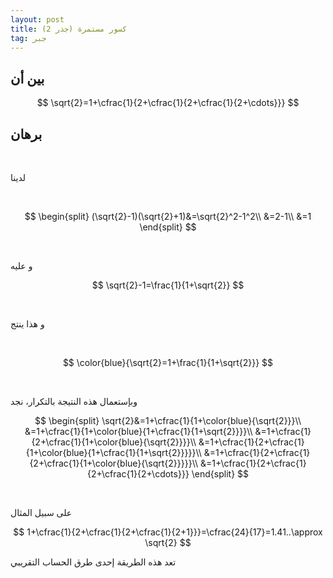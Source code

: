 ```yaml
---
layout: post
title: كسور مستمرة (جذر 2)
tag: جبر
---
```





## بين أن

$$
\sqrt{2}=1+\cfrac{1}{2+\cfrac{1}{2+\cfrac{1}{2+\cdots}}}
$$


## برهان



<br>

لدينا

<br>

$$
\begin{split}
(\sqrt{2}-1)(\sqrt{2}+1)&=\sqrt{2}^2-1^2\\
&=2-1\\
&=1
\end{split}
$$

<br>

 و عليه
<br>

$$
\sqrt{2}-1=\frac{1}{1+\sqrt{2}}
$$

<br>

و هذا ينتج

<br>

$$
\color{blue}{\sqrt{2}=1+\frac{1}{1+\sqrt{2}}}
$$

<br>

وبإستعمال هذه النتيجة بالتكرار، نجد

$$
\begin{split}
\sqrt{2}&=1+\cfrac{1}{1+\color{blue}{\sqrt{2}}}\\
&=1+\cfrac{1}{1+\color{blue}{1+\cfrac{1}{1+\sqrt{2}}}}\\
&=1+\cfrac{1}{2+\cfrac{1}{1+\color{blue}{\sqrt{2}}}}\\
&=1+\cfrac{1}{2+\cfrac{1}{1+\color{blue}{1+\cfrac{1}{1+\sqrt{2}}}}}\\
&=1+\cfrac{1}{2+\cfrac{1}{2+\cfrac{1}{1+\color{blue}{\sqrt{2}}}}}\\
&=1+\cfrac{1}{2+\cfrac{1}{2+\cfrac{1}{2+\cdots}}}
\end{split}
$$

<br>

على سبيل المثال

$$
1+\cfrac{1}{2+\cfrac{1}{2+\cfrac{1}{2+1}}}=\cfrac{24}{17}=1.41..\approx \sqrt{2}
$$

تعد هذه الطريقة إحدى طرق الحساب التقريبي






